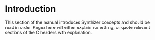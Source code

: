 # Introduction

This section of the manual introduces Synthizer concepts and should be read in order. Pages here will either explain something, or quote relevant sections of the C headers with explanation.